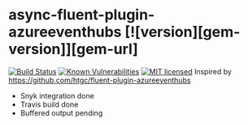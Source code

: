 # async-fluent-plugin-azureeventhubs [![version][gem-version]][gem-url]

[![Build Status](https://travis-ci.com/sio2k/async-fluent-plugin-azureeventhubs-.svg?branch=master)](https://travis-ci.com/sio2k/async-fluent-plugin-azureeventhubs-)
[![Known Vulnerabilities](https://snyk.io/test/github/sio2k/async-fluent-plugin-azureeventhubs-/badge.svg?targetFile=Gemfile.lock)](https://snyk.io/test/github/sio2k/async-fluent-plugin-azureeventhubs-?targetFile=Gemfile.lock)
[![MIT licensed](https://img.shields.io/badge/license-MIT-blue.svg)](https://github.com/sio2k/async-fluent-plugin-azureeventhubs-/blob/master/LICENSE)
Inspired by https://github.com/htgc/fluent-plugin-azureeventhubs

- Snyk integration done
- Travis build done
- Buffered output pending
